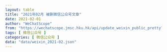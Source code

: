 ```yaml
---
layout: table
title: "2021年02月 被删微信公众号文章"
date: 2021-02-01
author: "WeChatScope"
from: "https://wechatscope.jmsc.hku.hk/api/update_weixin_public_pretty?days="
tags: [ 微信公众号 ]
categories: [ 微信公众号 ]
data: "data/weixin_2021-02.json"
---
```

